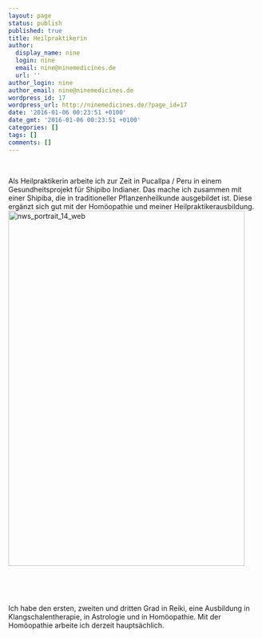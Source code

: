 ```yaml
---
layout: page
status: publish
published: true
title: Heilpraktikerin
author:
  display_name: nine
  login: nine
  email: nine@ninemedicines.de
  url: ''
author_login: nine
author_email: nine@ninemedicines.de
wordpress_id: 17
wordpress_url: http://ninemedicines.de/?page_id=17
date: '2016-01-06 00:23:51 +0100'
date_gmt: '2016-01-06 00:23:51 +0100'
categories: []
tags: []
comments: []
---
```

<p>&nbsp;</p>
<p>Als Heilpraktikerin arbeite ich zur Zeit in Pucallpa &#47; Peru in einem Gesundheitsprojekt f&uuml;r Shipibo Indianer. Das mache ich zusammen mit einer Shipiba, die in traditioneller Pflanzenheilkunde ausgebildet ist. Diese erg&auml;nzt sich gut mit der Hom&ouml;opathie und meiner Heilpraktikerausbildung.<img class="aligncenter wp-image-19 size-full" src="http:&#47;&#47;ninemedicines.de&#47;wp-content&#47;uploads&#47;nws_portrait_14_web.jpg" alt="nws_portrait_14_web" width="473" height="709" &#47;></p>
<p>&nbsp;</p>
<p>&nbsp;</p>
<p>Ich habe den ersten, zweiten und dritten Grad in Reiki, eine Ausbildung in Klangschalentherapie, in Astrologie und in Hom&ouml;opathie. Mit der Hom&ouml;opathie arbeite ich derzeit haupts&auml;chlich.</p>
<p>&nbsp;</p>
